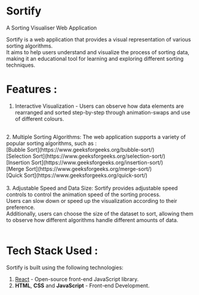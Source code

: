 # Sortify
A Sorting Visualiser Web Application

Sortify is a web application that provides a visual representation of various sorting algorithms. <br/>
It aims to help users understand and visualize the process of sorting data, making it an educational tool for learning and exploring different sorting techniques.
<br/>
# Features :
1. Interactive Visualization - Users can observe how data elements are rearranged and sorted step-by-step through animation-swaps and use of different colours.
<br/>
2. Multiple Sorting Algorithms: The web application supports a variety of popular sorting algorithms, such as : <br/>
   [Bubble Sort](https://www.geeksforgeeks.org/bubble-sort/) <br/>
   [Selection Sort](https://www.geeksforgeeks.org/selection-sort/) <br/>
   [Insertion Sort](https://www.geeksforgeeks.org/insertion-sort/) <br/>
   [Merge Sort](https://www.geeksforgeeks.org/merge-sort/) <br/>
   [Quick Sort](https://www.geeksforgeeks.org/quick-sort/) <br/>
<br/>
3. Adjustable Speed and Data Size: Sortify provides adjustable speed controls to control the animation speed of the sorting process.<br/>
Users can slow down or speed up the visualization according to their preference. <br/>
Additionally, users can choose the size of the dataset to sort, allowing them to observe how different algorithms handle different amounts of data.<br/>
<br/>

# Tech Stack Used :
Sortify is built using the following technologies:<br/>
1. [React](https://react.dev/) - Open-source front-end JavaScript library.
2. **HTML**, **CSS** and **JavaScript** - Front-end Development.
 
